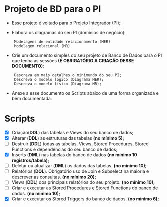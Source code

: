 # Projeto de BD para o PI

 - Esse projeto é voltado para o Projeto Integrador (PI);
 - Elabora os diagramas do seu PI (domínios de negócio):
   
		Modelagens de entidade relacionamento (MER)
		Modelagem relacional (MR)
 - Crie um documento simples do seu projeto de Banco de Dados para o PI
   que tenha as sessões **(É OBRIGATÓRIO A CRIAÇÃO DESSE DOCUMENTO)**:

		Descreva em mais detalhes o minimundo do seu PI;
		Descreva o modelo lógico (Diagrama MER);
		Descreva o modelo físico (Diagrama MR);
		

 - Anexe a esse documento os Scripts abaixo de uma forma organizada e
   bem documentada.

# Scripts

 - [x] Criação(**DDL**) das tabelas e Views do seu banco de dados;
 - [x] Alterar (**DDL**) as estruturas das tabelas **(no mínimo 5);**
 - [ ] Destruir (**DDL**) todas as tabelas, Views, Stored Procedures, Stored Functions e dependências do seu banco de dados;
 - [x] Inserts (**DML**) nas tabelas do banco de dados **(no mínimo 10 registros/tabela);**
 - [ ] Deletar ou atualizar (**DML**) os dados das tabelas. **(no mínimo 10);**
 - [ ] Relatórios (**DQL**). Obrigatório uso de Join e Subselect na maioria e descrever as consultas. **(no mínimo 20);**
 - [ ] Views (**DDL**) dos principais relatórios do seu projeto. **(no mínimo 10);**
 - [ ] Criar e executar as Stored Procedures e Stored Functions do banco de dados. **(no mínimo 10);**
 - [x] Criar e executar os Stored Triggers do banco de dados. **(no mínimo 6);**
